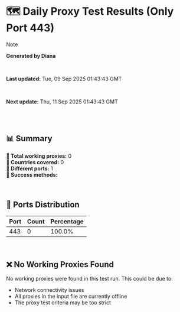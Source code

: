 # 🗺️ Daily Proxy Test Results (Only Port 443)

> [!NOTE]
>
> **Generated by Diana**
>
> <br/>
>
> **Last updated:** Tue, 09 Sep 2025 01:43:43 GMT
>
> <br/>
>
> **Next update:** Thu, 11 Sep 2025 01:43:43 GMT
>
> <br/>
>

</br>

## 📊 Summary

**🔹 Total working proxies:** 0  
**🔹 Countries covered:** 0  
**🔹 Different ports:** 1  
**🔹 Success methods:** 

<br/>

## 🔌 Ports Distribution

| Port | Count | Percentage |
|------|-------|------------|
| 443  | 0     | 100.0%     |

<br/>

## ❌ No Working Proxies Found

No working proxies were found in this test run. This could be due to:

- Network connectivity issues
- All proxies in the input file are currently offline
- The proxy test criteria may be too strict

